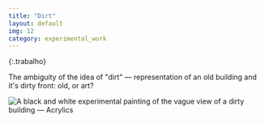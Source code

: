 ```yaml
---
title: "Dirt"
layout: default
img: 12
category: experimental_work
---
```


{:.trabalho}

The ambiguity of the idea of "dirt" — representation of an old building and it's dirty front: old, or art?
            
![A black and white experimental painting of the vague view of a dirty building — Acrylics]({{site.baseurl}}/assets/images/12.png "Art, or dirty? Done in Acrylics")